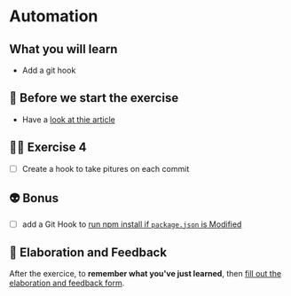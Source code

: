 # Automation

## What you will learn

- Add a git hook

## 👾 Before we start the exercise

- Have a [look at thie article](https://github.com/flexbox/davidl/blob/master/source/blog/articles/2016-05-04-gitshot.html.md)

## 👨‍🚀 Exercise 4

- [ ] Create a hook to take pitures on each commit

## 👽 Bonus

- [ ] add a Git Hook to [run npm install if `package.json` is Modified](https://davidwalsh.name/git-hook-npm-install-package-json-modified)

## 🏅 Elaboration and Feedback

After the exercice, to __remember what you've just learned__, then [fill out the elaboration and feedback form](https://airtable.com/shrBuZqOJL5UeLLF1?prefill_Name=GitHub%20102&prefill_Exercice=04).
